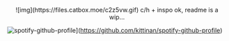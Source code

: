 <p align="center">
    ![img](https://files.catbox.moe/c2z5vw.gif) 
c/h + inspo ok, readme is a wip...

 
![spotify-github-profile](https://spotify-github-profile.kittinanx.com/api/view?uid=04ky8vr4q89qstdzpbkjrmd18&cover_image=true&theme=natemoo-re&show_offline=true&background_color=121212&interchange=true&bar_color=53b14f&bar_color_cover=false)](https://github.com/kittinan/spotify-github-profile)

</p>
